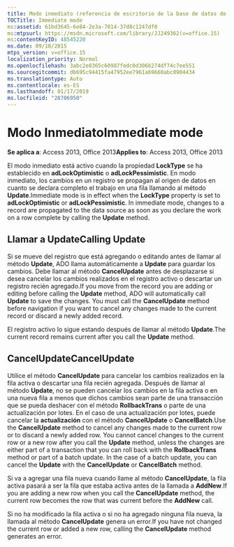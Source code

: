 ```yaml
---
title: Modo inmediato (referencia de escritorio de la base de datos de Access)
TOCTitle: Immediate mode
ms:assetid: 61bd3645-6e84-2e3a-7814-37d8c1247df0
ms:mtpsurl: https://msdn.microsoft.com/library/JJ249362(v=office.15)
ms:contentKeyID: 48545220
ms.date: 09/18/2015
mtps_version: v=office.15
localization_priority: Normal
ms.openlocfilehash: 3abc2e8365c60987fedc0d306b274df74c7ee551
ms.sourcegitcommit: d6695c94415fa47952ee7961a69660abc0904434
ms.translationtype: Auto
ms.contentlocale: es-ES
ms.lasthandoff: 01/17/2019
ms.locfileid: "28706950"
---
```

# <a name="immediate-mode"></a><span data-ttu-id="aef92-102">Modo Inmediato</span><span class="sxs-lookup"><span data-stu-id="aef92-102">Immediate mode</span></span>


<span data-ttu-id="aef92-103">**Se aplica a**: Access 2013, Office 2013</span><span class="sxs-lookup"><span data-stu-id="aef92-103">**Applies to**: Access 2013, Office 2013</span></span>

<span data-ttu-id="aef92-p101">El modo inmediato está activo cuando la propiedad **LockType** se ha establecido en **adLockOptimistic** o **adLockPessimistic**. En modo inmediato, los cambios en un registro se propagan al origen de datos en cuanto se declara completo el trabajo en una fila llamando al método **Update**.</span><span class="sxs-lookup"><span data-stu-id="aef92-p101">Immediate mode is in effect when the **LockType** property is set to **adLockOptimistic** or **adLockPessimistic**. In immediate mode, changes to a record are propagated to the data source as soon as you declare the work on a row complete by calling the **Update** method.</span></span>

## <a name="calling-update"></a><span data-ttu-id="aef92-106">Llamar a Update</span><span class="sxs-lookup"><span data-stu-id="aef92-106">Calling Update</span></span>

<span data-ttu-id="aef92-p102">Si se mueve del registro que está agregando o editando antes de llamar al método **Update**, ADO llama automáticamente a **Update** para guardar los cambios. Debe llamar al método **CancelUpdate** antes de desplazarse si desea cancelar los cambios realizados en el registro activo o descartar un registro recién agregado.</span><span class="sxs-lookup"><span data-stu-id="aef92-p102">If you move from the record you are adding or editing before calling the **Update** method, ADO will automatically call **Update** to save the changes. You must call the **CancelUpdate** method before navigation if you want to cancel any changes made to the current record or discard a newly added record.</span></span>

<span data-ttu-id="aef92-109">El registro activo lo sigue estando después de llamar al método **Update**.</span><span class="sxs-lookup"><span data-stu-id="aef92-109">The current record remains current after you call the **Update** method.</span></span>

## <a name="cancelupdate"></a><span data-ttu-id="aef92-110">CancelUpdate</span><span class="sxs-lookup"><span data-stu-id="aef92-110">CancelUpdate</span></span>

<span data-ttu-id="aef92-p103">Utilice el método **CancelUpdate** para cancelar los cambios realizados en la fila activa o descartar una fila recién agregada. Después de llamar al método **Update**, no se pueden cancelar los cambios en la fila activa o en una nueva fila a menos que dichos cambios sean parte de una transacción que se pueda deshacer con el método **RollbackTrans** o parte de una actualización por lotes. En el caso de una actualización por lotes, puede cancelar la **actualización** con el método **CancelUpdate** o **CancelBatch**.</span><span class="sxs-lookup"><span data-stu-id="aef92-p103">Use the **CancelUpdate** method to cancel any changes made to the current row or to discard a newly added row. You cannot cancel changes to the current row or a new row after you call the **Update** method, unless the changes are either part of a transaction that you can roll back with the **RollbackTrans** method or part of a batch update. In the case of a batch update, you can cancel the **Update** with the **CancelUpdate** or **CancelBatch** method.</span></span>

<span data-ttu-id="aef92-114">Si va a agregar una fila nueva cuando llame al método **CancelUpdate**, la fila activa pasará a ser la fila que estaba activa antes de la llamada a **AddNew**.</span><span class="sxs-lookup"><span data-stu-id="aef92-114">If you are adding a new row when you call the **CancelUpdate** method, the current row becomes the row that was current before the **AddNew** call.</span></span>

<span data-ttu-id="aef92-115">Si no ha modificado la fila activa o si no ha agregado ninguna fila nueva, la llamada al método **CancelUpdate** genera un error.</span><span class="sxs-lookup"><span data-stu-id="aef92-115">If you have not changed the current row or added a new row, calling the **CancelUpdate** method generates an error.</span></span>

